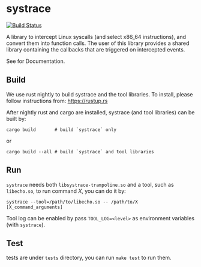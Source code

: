 # systrace

[![Build Status](https://dev.azure.com/iu-parfunc/systrace/_apis/build/status/iu-parfunc.systrace?branchName=master)](https://dev.azure.com/iu-parfunc/systrace/_build/latest?definitionId=1&branchName=master)

A library to intercept Linux syscalls (and select x86_64
instructions), and convert them into function calls.
The user of this library provides a shared library containing the
callbacks that are triggered on intercepted events.

See <TODO FINISHME> for Documentation.

## Build
We use rust nightly to build systrace and the tool libraries. To install, please follow instructions from: https://rustup.rs

After nightly rust and cargo are installed, systrace (and tool libraries) can be built by:

```
cargo build       # build `systrace` only
```

or

```
cargo build --all # build `systrace` and tool libraries
```

## Run

`systrace` needs both `libsystrace-trampoline.so` and a tool, such as `libecho.so`, to run command *X*, you can do it by:

```
systrace --tool=/path/to/libecho.so -- /path/to/X [X_command_arguments]
```

Tool log can be enabled by pass `TOOL_LOG=<level>` as environment variables (with `systrace`).

## Test
tests are under `tests` directory, you can run `make test` to run them.
